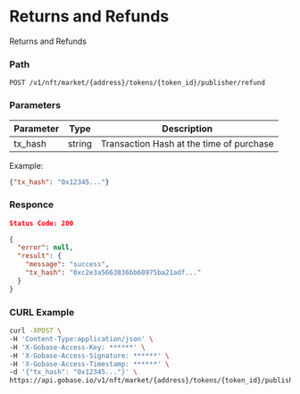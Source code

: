 # Returns and Refunds

Returns and Refunds

### Path
```
POST /v1/nft/market/{address}/tokens/{token_id}/publisher/refund
```

### Parameters

|  Parameter   |  Type            | Description                               |
| ------------ | ---------------- | ----------------------------------------- |
|  tx_hash     |  string          | Transaction Hash at the time of purchase  |

Example:
```json
{"tx_hash": "0x12345..."}
```

### Responce
```json
Status Code: 200

{
  "error": null,
  "result": {
    "message": "success",
    "tx_hash": "0xc2e3a5663836bb60975ba21adf..."
  }
}
```

### CURL Example
```bash
curl -XPOST \
-H 'Content-Type:application/json' \
-H 'X-Gobase-Access-Key: ******' \
-H 'X-Gobase-Access-Signature: ******' \
-H 'X-Gobase-Access-Timestamp: ******' \
-d '{"tx_hash": "0x12345..."}' \
https://api.gobase.io/v1/nft/market/{address}/tokens/{token_id}/publisher/refund
```
